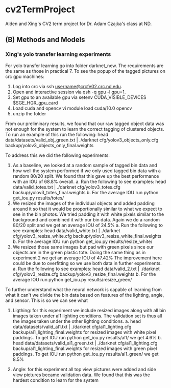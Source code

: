 # cv2TermProject
Alden and Xing's CV2 term project for Dr. Adam Czajka's class at ND.
## (B) Methods and Models

### Xing's yolo transfer learning experiments

For yolo transfer learning go into folder darknet_new. The requirements are the same as those in practical 7. To see the popup of the tagged pictures on crc gpu machines:
1. Log into crc via ssh username@crcfe02.crc.nd.edu.
2. Open and interactive session via qsh -q gpu -l gpu=1.
3. Set gpu to an available gpu via setenv CUDA_VISIBLE_DEVICES $SGE_HGR_gpu_card
4. Load cuda and opencv vi module load cuda/10.0 opencv
5. unzip the folder

From our preliminary results, we found that our raw tagged object data was not enough for the system to learn the correct tagging of clustered objects. To run an example of this run the following:
head data/datasets/valid_obj_green.txt | ./darknet cfg/yolov3_objects_only.cfg backup/yolov3_objects_only_final.weights

To address this we did the following experiments:
1. As a baseline, we looked at a random sample of tagged bin data and how well the system performed if we only used tagged bin data with a random 80/20 split. We found that this gave up the best performance with an IOU of 68.8% overall. 
  a. Run the following to see examples: head data/valid_totes.txt | ./darknet cfg/yolov3_totes.cfg backup/yolov3_totes_final.weights
  b. For the average IOU run python get_iou.py results/totes/
2. We resized the images of the individual objects and added padding around it so that it would be proportionally similar to what we expect to see in the bin photos. We tried padding it with white pixels similar to the background and combined it with our bin data. Again we do a random 80/20 split and we get an average IOU of 24.5%
  a. Run the following to see examples: head data/valid_white.txt | ./darknet cfg/yolov3_resize_white.cfg backup/yolov3_resize_white_final.weights
  b. For the average IOU run python get_iou.py results/resize_white/
3. We resized those same images but pad with green pixels since our objects are in the green plastic tote. Doing the same thing as in experiment 2 we get an average IOU of 47.42% The improvement here could be due to overfitting so we use both data in further experiments.
  a. Run the following to see examples: head data/valid_2.txt | ./darknet cfg/yolov3_resize.cfg backup/yolov3_resize_final.weights
  b. For the average IOU run python get_iou.py results/resize_green/
  
To further understand what the neural network is capable of learning from what it can't we divide the bin data based on features of the lighting, angle, and sensor. This is so we can see what   
1. Ligthing: for this experiment we include resized images along with all bin images taken under al1 lighting conditions. The validation set is thus all the images taken under the other lighting conditions.
a. head data/datasets/valid_al1.txt | ./darknet cfg/al1_lighting.cfg backup/al1_lighting_final.weights for resized images with white pixel paddings. To get IOU run python get_iou.py results/al1/ we get 4.6%
b. head data/datasets/valid_al1_green.txt | ./darknet cfg/al1_lighting.cfg backup/al1_lighting_final.weights for resized images with green pixel paddings. To get IOU run python get_iou.py results/al1_green/ we get 8.5%

2. Angle: for this experiment all top view pictures were added and side view pictures became validation data. We found that this was the hardest condition to learn for the system 
